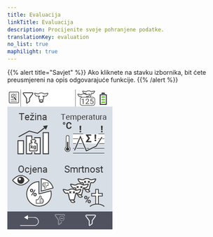 ```yaml
---
title: Evaluacija
linkTitle: Evaluacija
description: Procijenite svoje pohranjene podatke.
translationKey: evaluation
no_list: true
maphilight: true
---
```

{{% alert title="Savjet" %}}
Ako kliknete na stavku izbornika, bit ćete preusmjereni na opis odgovarajuće funkcije.
{{% /alert %}}

<img src="images/evaluate.png" alt="VitalControl Evaluacija" title="Evaluacija" usemap="#workmap" class="maphilight" />

<map name="workmap">
  <area shape="rect" coords="3,40,116,160" alt="Težina" title="Procijenite svoje pohranjene podatke u odjeljku Težina&#10;Klik mišem: otvorite dokumentaciju" href="/hr/docs/evaluation/weight/">
  <area shape="rect" coords="3,160,116,279" alt="Ocjena" title="Procijenite svoje pohranjene podatke u odjeljku Ocjena&#10;Klik mišem: otvorite dokumentaciju" href="/hr/docs/evaluation/rating/">

  <area shape="rect" coords="116,40,238,160" alt="Temperatura" title="Procijenite svoje pohranjene podatke u odjeljku Temperatura&#10;Klik mišem: otvorite dokumentaciju" href="/hr/docs/evaluation/temperature/">
  <area shape="rect" coords="116,160,238,279" alt="Mortalitet" title="Procijenite svoje pohranjene podatke u odjeljku Mortalitet&#10;Klik mišem: otvorite dokumentaciju" href="/hr/docs/evaluation/mortality/">

  <area shape="rect" coords="150,282,238,319" alt="Filter" title="Postavite filter&#10;Klik mišem: na dokumentaciju" href="/hr/docs/filter">
  <area shape="rect" coords="2,282,95,319" alt="Natrag" title="Vratite se jednu razinu unatrag&#10;Klik mišem: na dokumentaciju" href="/hr/docs/menu/mainmenu/">
</map>
